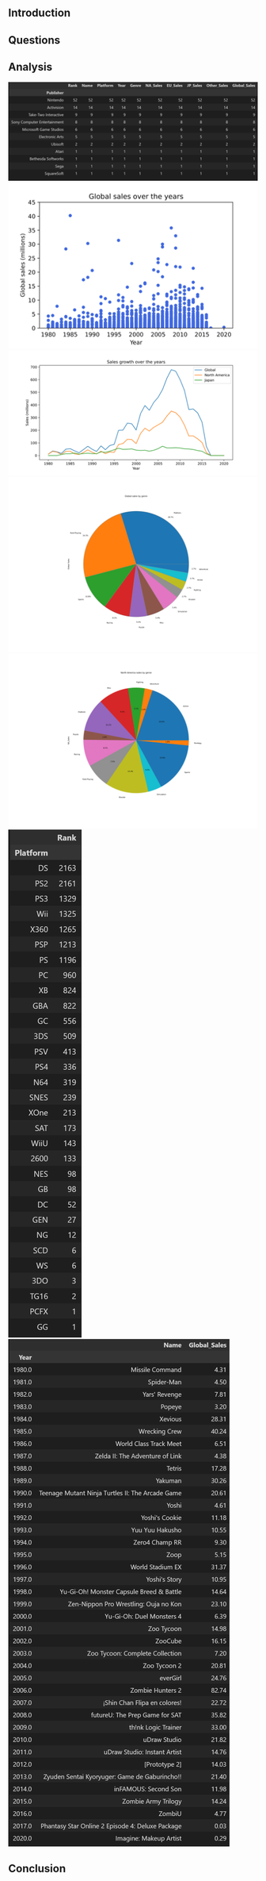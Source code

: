 ## Introduction

## Questions

## Analysis
![](https://github.com/Zensius/VideoGameSales/blob/main/figure/TopPublisher.png)
![](https://github.com/Zensius/VideoGameSales/blob/main/figure/GlobalSalePerYear-1.png)
![](https://github.com/Zensius/VideoGameSales/blob/main/figure/Growth-1.png)
![](https://github.com/Zensius/VideoGameSales/blob/main/figure/globalbyGenre-1.png)
![](https://github.com/Zensius/VideoGameSales/blob/main/figure/NAbyGenre-1.png)
![](https://github.com/Zensius/VideoGameSales/blob/main/figure/Platform.png)
![](https://github.com/Zensius/VideoGameSales/blob/main/figure/TopSales.png)

## Conclusion
